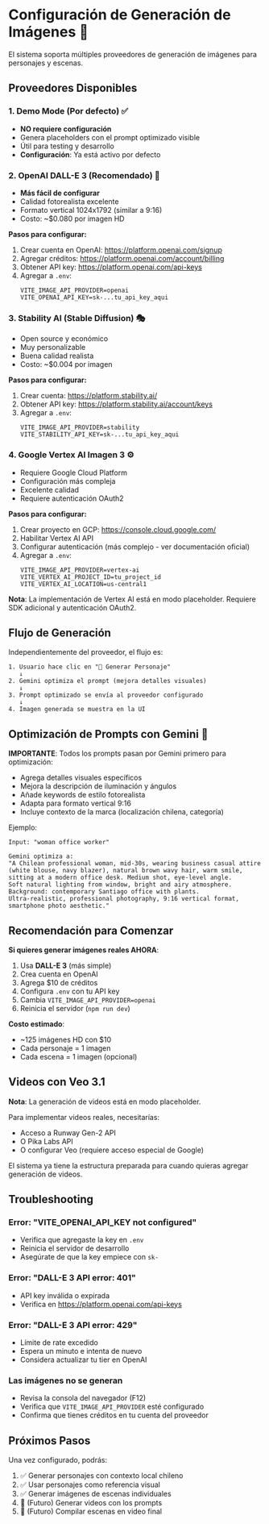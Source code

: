 # Configuración de Generación de Imágenes 🎨

El sistema soporta múltiples proveedores de generación de imágenes para personajes y escenas.

## Proveedores Disponibles

### 1. **Demo Mode** (Por defecto) ✅
- **NO requiere configuración**
- Genera placeholders con el prompt optimizado visible
- Útil para testing y desarrollo
- **Configuración**: Ya está activo por defecto

### 2. **OpenAI DALL-E 3** (Recomendado) 🎯
- **Más fácil de configurar**
- Calidad fotorealista excelente
- Formato vertical 1024x1792 (similar a 9:16)
- Costo: ~$0.080 por imagen HD

**Pasos para configurar:**

1. Crear cuenta en OpenAI: https://platform.openai.com/signup
2. Agregar créditos: https://platform.openai.com/account/billing
3. Obtener API key: https://platform.openai.com/api-keys
4. Agregar a `.env`:
   ```env
   VITE_IMAGE_API_PROVIDER=openai
   VITE_OPENAI_API_KEY=sk-...tu_api_key_aqui
   ```

### 3. **Stability AI (Stable Diffusion)** 🎭
- Open source y económico
- Muy personalizable
- Buena calidad realista
- Costo: ~$0.004 por imagen

**Pasos para configurar:**

1. Crear cuenta: https://platform.stability.ai/
2. Obtener API key: https://platform.stability.ai/account/keys
3. Agregar a `.env`:
   ```env
   VITE_IMAGE_API_PROVIDER=stability
   VITE_STABILITY_API_KEY=sk-...tu_api_key_aqui
   ```

### 4. **Google Vertex AI Imagen 3** ⚙️
- Requiere Google Cloud Platform
- Configuración más compleja
- Excelente calidad
- Requiere autenticación OAuth2

**Pasos para configurar:**

1. Crear proyecto en GCP: https://console.cloud.google.com/
2. Habilitar Vertex AI API
3. Configurar autenticación (más complejo - ver documentación oficial)
4. Agregar a `.env`:
   ```env
   VITE_IMAGE_API_PROVIDER=vertex-ai
   VITE_VERTEX_AI_PROJECT_ID=tu_project_id
   VITE_VERTEX_AI_LOCATION=us-central1
   ```

**Nota**: La implementación de Vertex AI está en modo placeholder. Requiere SDK adicional y autenticación OAuth2.

## Flujo de Generación

Independientemente del proveedor, el flujo es:

```
1. Usuario hace clic en "🎨 Generar Personaje"
   ↓
2. Gemini optimiza el prompt (mejora detalles visuales)
   ↓
3. Prompt optimizado se envía al proveedor configurado
   ↓
4. Imagen generada se muestra en la UI
```

## Optimización de Prompts con Gemini 🧠

**IMPORTANTE**: Todos los prompts pasan por Gemini primero para optimización:

- Agrega detalles visuales específicos
- Mejora la descripción de iluminación y ángulos
- Añade keywords de estilo fotorealista
- Adapta para formato vertical 9:16
- Incluye contexto de la marca (localización chilena, categoría)

Ejemplo:
```
Input: "woman office worker"

Gemini optimiza a:
"A Chilean professional woman, mid-30s, wearing business casual attire
(white blouse, navy blazer), natural brown wavy hair, warm smile,
sitting at a modern office desk. Medium shot, eye-level angle.
Soft natural lighting from window, bright and airy atmosphere.
Background: contemporary Santiago office with plants.
Ultra-realistic, professional photography, 9:16 vertical format,
smartphone photo aesthetic."
```

## Recomendación para Comenzar

**Si quieres generar imágenes reales AHORA**:

1. Usa **DALL-E 3** (más simple)
2. Crea cuenta en OpenAI
3. Agrega $10 de créditos
4. Configura `.env` con tu API key
5. Cambia `VITE_IMAGE_API_PROVIDER=openai`
6. Reinicia el servidor (`npm run dev`)

**Costo estimado**:
- ~125 imágenes HD con $10
- Cada personaje = 1 imagen
- Cada escena = 1 imagen (opcional)

## Videos con Veo 3.1

**Nota**: La generación de videos está en modo placeholder.

Para implementar videos reales, necesitarías:
- Acceso a Runway Gen-2 API
- O Pika Labs API
- O configurar Veo (requiere acceso especial de Google)

El sistema ya tiene la estructura preparada para cuando quieras agregar generación de videos.

## Troubleshooting

### Error: "VITE_OPENAI_API_KEY not configured"
- Verifica que agregaste la key en `.env`
- Reinicia el servidor de desarrollo
- Asegúrate de que la key empiece con `sk-`

### Error: "DALL-E 3 API error: 401"
- API key inválida o expirada
- Verifica en https://platform.openai.com/api-keys

### Error: "DALL-E 3 API error: 429"
- Límite de rate excedido
- Espera un minuto e intenta de nuevo
- Considera actualizar tu tier en OpenAI

### Las imágenes no se generan
- Revisa la consola del navegador (F12)
- Verifica que `VITE_IMAGE_API_PROVIDER` esté configurado
- Confirma que tienes créditos en tu cuenta del proveedor

## Próximos Pasos

Una vez configurado, podrás:

1. ✅ Generar personajes con contexto local chileno
2. ✅ Usar personajes como referencia visual
3. ✅ Generar imágenes de escenas individuales
4. 🔄 (Futuro) Generar videos con los prompts
5. 🔄 (Futuro) Compilar escenas en video final
